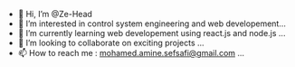 - 👋 Hi, I’m @Ze-Head
- 👀 I’m interested in control system engineering and web developement...
- 🌱 I’m currently learning web developement using react.js and node.js ...
- 💞️ I’m looking to collaborate on exciting projects ...
- 📫 How to reach me : mohamed.amine.sefsafi@gmail.com ...

<!---
Ze-Head/Ze-Head is a ✨ special ✨ repository because its `README.md` (this file) appears on your GitHub profile.
You can click the Preview link to take a look at your changes.
--->
